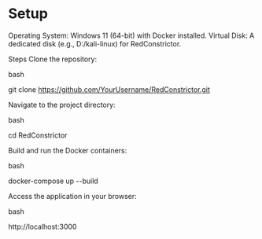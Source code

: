 # Setup

Operating System: Windows 11 (64-bit) with Docker installed.
Virtual Disk: A dedicated disk (e.g., D:/kali-linux) for RedConstrictor.

Steps
Clone the repository:

bash

git clone https://github.com/YourUsername/RedConstrictor.git

Navigate to the project directory:

bash

cd RedConstrictor

Build and run the Docker containers:

bash

docker-compose up --build

Access the application in your browser:

bash

http://localhost:3000
